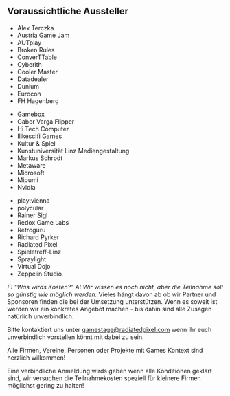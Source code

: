 ## Voraussichtliche Aussteller

<div class="grid">
    <div class="grid__item lap--one-third">
      <ul>
        <li>Alex Terczka</li>
        <li>Austria Game Jam</li>
        <li>AUTplay</li>
        <li>Broken Rules</li>
        <li>ConverTTable</li>
        <li>Cyberith</li>
        <li>Cooler Master</li>
        <li>Datadealer</li>
        <li>Dunium</li>
        <li>Eurocon</li>
        <li>FH Hagenberg</li>
      </ul>
    </div><!--
 --><div class="grid__item lap--one-third">
     <ul>
       <li>Gamebox</li>
       <li>Gabor Varga Flipper</li>
       <li>Hi Tech Computer</li>
       <li>Ilikescifi Games</li>
       <li>Kultur & Spiel</li>
       <li>Kunstuniversität Linz Mediengestaltung</li>
       <li>Markus Schrodt</li>
       <li>Metaware</li>
       <li>Microsoft</li>
       <li>Mipumi</li>
       <li>Nvidia</li>
     </ul>
   </div><!--
 --><div class="grid__item lap--one-third">
     <ul>
       <li>play:vienna</li>
       <li>polycular</li>
       <li>Rainer Sigl</li>
       <li>Redox Game Labs</li>
       <li>Retroguru</li>
       <li>Richard Pyrker</li>
       <li>Radiated Pixel</li>
       <li>Spieletreff-Linz</li>
       <li>Spraylight</li>
       <li>Virtual Dojo</li>
       <li>Zeppelin Studio</li>
     </ul>
   </div>
</div>
<em>F: "Was wirds Kosten?"</em>  
<em>A: Wir wissen es noch nicht, aber die Teilnahme soll so günstig wie möglich werden.</em>   
Vieles hängt davon ab ob wir Partner und Sponsoren finden die bei der Umsetzung unterstützen.  
Wenn es soweit ist werden wir ein konkretes Angebot machen - bis dahin sind alle Zusagen natürlich unverbindlich.



Bitte kontaktiert uns unter [gamestage@radiatedpixel.com](mailto:gamestage@radiatedpixel.com) wenn ihr euch unverbindlich vorstellen könnt mit dabei zu sein.

Alle Firmen, Vereine, Personen oder Projekte mit Games Kontext sind herzlich wilkommen!

Eine verbindliche Anmeldung wirds geben wenn alle Konditionen geklärt sind,
wir versuchen die Teilnahmekosten speziell für kleinere Firmen möglichst gering zu halten!


